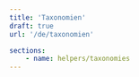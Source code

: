 ```yaml
---
title: 'Taxonomien'
draft: true
url: '/de/taxonomien'

sections:
    - name: helpers/taxonomies
---
```

